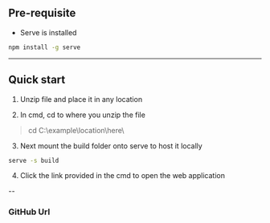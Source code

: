 ## Pre-requisite

-   Serve is installed

```bash
npm install -g serve
```

---

## Quick start

1. Unzip file and place it in any location

2. In cmd, cd to where you unzip the file

> cd C:\example\location\here\

3. Next mount the build folder onto serve to host it locally

```bash
serve -s build
```

4. Click the link provided in the cmd to open the web application

--

### GitHub Url

